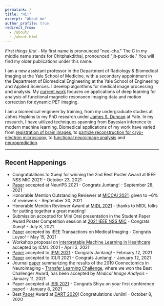 ```yaml
---
permalink: /
title: "Hi!"
excerpt: "About me"
author_profile: true
redirect_from: 
  - /about/
  - /about.html
---
```


*First things first* - My first name is pronounced "nee-cha." The C in my middle name stands for Chitphakdithai, pronounced "jit-puck-tie." You will find my older publications under this name. 

I am a new assistant professor in the Department of Radiology & Biomedical Imaging at the Yale School of Medicine, with a secondary appointment in the Department of Biomedical Engineering at the Yale School of Engineering and Applied Sciences. I develop algorithms for medical image processing and analysis. My [current work](https://hellonicha.github.io/projects/) focuses on applications of deep learning for analysis of functional magnetic resonance imaging data and motion correction for dynamic PET imaging.

I am a biomedical engineer by training, from my undergraduate studies at Johns Hopkins to my PhD research under [James S. Duncan](https://medicine.yale.edu/diagnosticradiology/people/james_duncan-1.profile) at Yale. In my research, I have utilized techniques spanning from Bayesian inference to modern machine learning. Biomedical applications of my work have varied from [registration of brain images](https://link.springer.com/content/pdf/10.1007/978-3-642-15705-9_45.pdf), to [particle reconstruction for cryo-electron microscopy](https://www.sciencedirect.com/science/article/pii/S1047847715000714), to [functional neuroimage analysis](https://link.springer.com/content/pdf/10.1007%2F978-3-319-67389-9_42.pdf) and [neuroprediction](https://link.springer.com/content/pdf/10.1007%2F978-3-030-00931-1_38.pdf).

------

## Recent Happenings
- Congratulations to Xueqi for winning the 2nd Best Poster Award at IEEE NSS MIC 2021! - October 23, 2021
- [Paper](https://arxiv.org/abs/2110.05454) accepted at NeurIPS 2021 - Congrats Juntang! - September 28, 2021
- Honorable Mention Outstanding Reviewer at [MICCAI 2021](https://www.miccai2021.org/en/MICCAI-2021-OUTSTANDING-REVIEWER-AWARDS.html), given to ~6% of reviewers - September 30, 2021
- Honorable Mention Reviewer Award at [MIDL 2021](https://2021.midl.io/) - thanks to MIDL folks for putting together a great meeting! 
- Submission accepted for Mini Oral presentation in the Student Paper Award Poster Competition session at [2021 IEEE NSS MIC](https://nssmic.ieee.org/2021/) - Congrats Xueqi! - July 8, 2021
- [Paper](https://ieeexplore.ieee.org/document/9438949) accepted by IEEE Transactions on Medical Imaging - Congrats Luyao! - May 15, 2021
- Workshop proposal on [Interpretable Machine Learning in Healthcare](https://sites.google.com/view/imlh2021/) accepted by ICML 2021 - April 3, 2021
- [Paper](https://link.springer.com/chapter/10.1007/978-3-030-78191-0_5) accepted to [IPMI 2021](http://ipmi2021.org/) - Congrats Juntang! - February 12, 2021
- [Paper](https://openreview.net/forum?id=blfSjHeFM_e) accepted to ICLR 2021 - Congrats Juntang! - January 12, 2021
- Journal [paper](https://arxiv.org/abs/2006.03611) summarizing the results of the 2019 Connectomics in Neuroimaging - [Transfer Learning Challenge](http://www.brainconnectivity.net/challenge.html), where we won the Best Challenger Award, has been accepted by _Medical Image Analysis_ - January 11, 2021
- Paper accepted at [ISBI 2021](https://biomedicalimaging.org/2021/) - Congrats Shiyu on your first conference paper! - January 8, 2021
- Best [Paper](https://link.springer.com/chapter/10.1007/978-3-030-60548-3_6) Award at [DART 2020](https://sites.google.com/view/dart2020/)! Congratulations Junlin! - October 8, 2020
